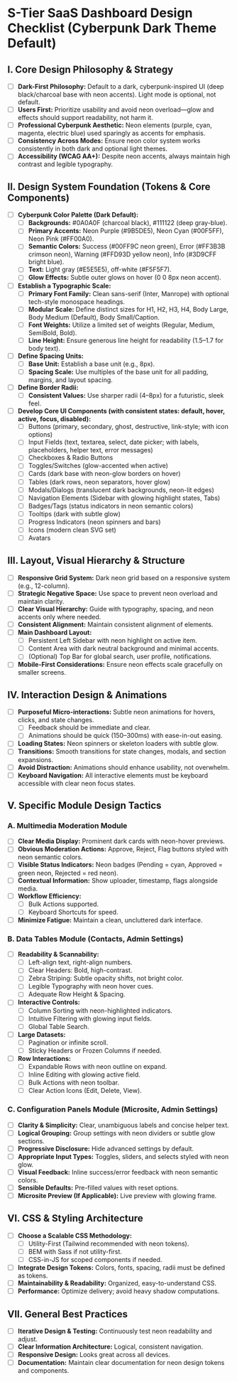 # S-Tier SaaS Dashboard Design Checklist (Cyberpunk Dark Theme Default)

## I. Core Design Philosophy & Strategy

*   [ ] **Dark-First Philosophy:** Default to a dark, cyberpunk-inspired UI (deep black/charcoal base with neon accents). Light mode is optional, not default.
*   [ ] **Users First:** Prioritize usability and avoid neon overload—glow and effects should support readability, not harm it.
*   [ ] **Professional Cyberpunk Aesthetic:** Neon elements (purple, cyan, magenta, electric blue) used sparingly as accents for emphasis.
*   [ ] **Consistency Across Modes:** Ensure neon color system works consistently in both dark and optional light themes.
*   [ ] **Accessibility (WCAG AA+):** Despite neon accents, always maintain high contrast and legible typography.

## II. Design System Foundation (Tokens & Core Components)

*   [ ] **Cyberpunk Color Palette (Dark Default):**
    *   [ ] **Backgrounds:** #0A0A0F (charcoal black), #111122 (deep gray-blue).
    *   [ ] **Primary Accents:** Neon Purple (#9B5DE5), Neon Cyan (#00F5FF), Neon Pink (#FF00A0).
    *   [ ] **Semantic Colors:** Success (#00FF9C neon green), Error (#FF3B3B crimson neon), Warning (#FFD93D yellow neon), Info (#3D9CFF bright blue).
    *   [ ] **Text:** Light gray (#E5E5E5), off-white (#F5F5F7).
    *   [ ] **Glow Effects:** Subtle outer glows on hover (0 0 8px neon accent).
*   [ ] **Establish a Typographic Scale:**
    *   [ ] **Primary Font Family:** Clean sans-serif (Inter, Manrope) with optional tech-style monospace headings.
    *   [ ] **Modular Scale:** Define distinct sizes for H1, H2, H3, H4, Body Large, Body Medium (Default), Body Small/Caption.
    *   [ ] **Font Weights:** Utilize a limited set of weights (Regular, Medium, SemiBold, Bold).
    *   [ ] **Line Height:** Ensure generous line height for readability (1.5–1.7 for body text).
*   [ ] **Define Spacing Units:**
    *   [ ] **Base Unit:** Establish a base unit (e.g., 8px).
    *   [ ] **Spacing Scale:** Use multiples of the base unit for all padding, margins, and layout spacing.
*   [ ] **Define Border Radii:**
    *   [ ] **Consistent Values:** Use sharper radii (4–8px) for a futuristic, sleek feel.
*   [ ] **Develop Core UI Components (with consistent states: default, hover, active, focus, disabled):**
    *   [ ] Buttons (primary, secondary, ghost, destructive, link-style; with icon options)
    *   [ ] Input Fields (text, textarea, select, date picker; with labels, placeholders, helper text, error messages)
    *   [ ] Checkboxes & Radio Buttons
    *   [ ] Toggles/Switches (glow-accented when active)
    *   [ ] Cards (dark base with neon-glow borders on hover)
    *   [ ] Tables (dark rows, neon separators, hover glow)
    *   [ ] Modals/Dialogs (translucent dark backgrounds, neon-lit edges)
    *   [ ] Navigation Elements (Sidebar with glowing highlight states, Tabs)
    *   [ ] Badges/Tags (status indicators in neon semantic colors)
    *   [ ] Tooltips (dark with subtle glow)
    *   [ ] Progress Indicators (neon spinners and bars)
    *   [ ] Icons (modern clean SVG set)
    *   [ ] Avatars

## III. Layout, Visual Hierarchy & Structure

*   [ ] **Responsive Grid System:** Dark neon grid based on a responsive system (e.g., 12-column).
*   [ ] **Strategic Negative Space:** Use space to prevent neon overload and maintain clarity.
*   [ ] **Clear Visual Hierarchy:** Guide with typography, spacing, and neon accents only where needed.
*   [ ] **Consistent Alignment:** Maintain consistent alignment of elements.
*   [ ] **Main Dashboard Layout:**
    *   [ ] Persistent Left Sidebar with neon highlight on active item.
    *   [ ] Content Area with dark neutral background and minimal accents.
    *   [ ] (Optional) Top Bar for global search, user profile, notifications.
*   [ ] **Mobile-First Considerations:** Ensure neon effects scale gracefully on smaller screens.

## IV. Interaction Design & Animations

*   [ ] **Purposeful Micro-interactions:** Subtle neon animations for hovers, clicks, and state changes.
    *   [ ] Feedback should be immediate and clear.
    *   [ ] Animations should be quick (150–300ms) with ease-in-out easing.
*   [ ] **Loading States:** Neon spinners or skeleton loaders with subtle glow.
*   [ ] **Transitions:** Smooth transitions for state changes, modals, and section expansions.
*   [ ] **Avoid Distraction:** Animations should enhance usability, not overwhelm.
*   [ ] **Keyboard Navigation:** All interactive elements must be keyboard accessible with clear neon focus states.

## V. Specific Module Design Tactics

### A. Multimedia Moderation Module

*   [ ] **Clear Media Display:** Prominent dark cards with neon-hover previews.
*   [ ] **Obvious Moderation Actions:** Approve, Reject, Flag buttons styled with neon semantic colors.
*   [ ] **Visible Status Indicators:** Neon badges (Pending = cyan, Approved = green neon, Rejected = red neon).
*   [ ] **Contextual Information:** Show uploader, timestamp, flags alongside media.
*   [ ] **Workflow Efficiency:**
    *   [ ] Bulk Actions supported.
    *   [ ] Keyboard Shortcuts for speed.
*   [ ] **Minimize Fatigue:** Maintain a clean, uncluttered dark interface.

### B. Data Tables Module (Contacts, Admin Settings)

*   [ ] **Readability & Scannability:**
    *   [ ] Left-align text, right-align numbers.
    *   [ ] Clear Headers: Bold, high-contrast.
    *   [ ] Zebra Striping: Subtle opacity shifts, not bright color.
    *   [ ] Legible Typography with neon hover cues.
    *   [ ] Adequate Row Height & Spacing.
*   [ ] **Interactive Controls:**
    *   [ ] Column Sorting with neon-highlighted indicators.
    *   [ ] Intuitive Filtering with glowing input fields.
    *   [ ] Global Table Search.
*   [ ] **Large Datasets:**
    *   [ ] Pagination or infinite scroll.
    *   [ ] Sticky Headers or Frozen Columns if needed.
*   [ ] **Row Interactions:**
    *   [ ] Expandable Rows with neon outline on expand.
    *   [ ] Inline Editing with glowing active field.
    *   [ ] Bulk Actions with neon toolbar.
    *   [ ] Clear Action Icons (Edit, Delete, View).

### C. Configuration Panels Module (Microsite, Admin Settings)

*   [ ] **Clarity & Simplicity:** Clear, unambiguous labels and concise helper text.
*   [ ] **Logical Grouping:** Group settings with neon dividers or subtle glow sections.
*   [ ] **Progressive Disclosure:** Hide advanced settings by default.
*   [ ] **Appropriate Input Types:** Toggles, sliders, and selects styled with neon glow.
*   [ ] **Visual Feedback:** Inline success/error feedback with neon semantic colors.
*   [ ] **Sensible Defaults:** Pre-filled values with reset options.
*   [ ] **Microsite Preview (If Applicable):** Live preview with glowing frame.

## VI. CSS & Styling Architecture

*   [ ] **Choose a Scalable CSS Methodology:**
    *   [ ] Utility-First (Tailwind recommended with neon tokens).
    *   [ ] BEM with Sass if not utility-first.
    *   [ ] CSS-in-JS for scoped components if needed.
*   [ ] **Integrate Design Tokens:** Colors, fonts, spacing, radii must be defined as tokens.
*   [ ] **Maintainability & Readability:** Organized, easy-to-understand CSS.
*   [ ] **Performance:** Optimize delivery; avoid heavy shadow computations.

## VII. General Best Practices

*   [ ] **Iterative Design & Testing:** Continuously test neon readability and adjust.
*   [ ] **Clear Information Architecture:** Logical, consistent navigation.
*   [ ] **Responsive Design:** Looks great across all devices.
*   [ ] **Documentation:** Maintain clear documentation for neon design tokens and components.
